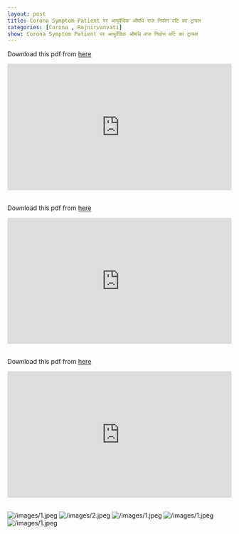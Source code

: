 ```yaml
---
layout: post
title: Corona Symptom Patient पर आयुर्वेदिक औषधि राज निर्वाण वटि का ट्रायल
categories: [Corona , Rajnirvanvati]
show: Corona Symptom Patient पर आयुर्वेदिक औषधि राज निर्वाण वटि का ट्रायल
---
```


<style>
.container {
  position: relative;
  width: 100%;
  overflow: hidden;
  padding-top: 56.25%; /* 16:9 Aspect Ratio */
}

.responsive-iframe {
  position: absolute;
  top: 0;
  left: 0;
  bottom: 0;
  right: 0;
  width: 100%;
  height: 100%;
  border: none;
}
</style>

Download this pdf from [here](https://drive.google.com/u/0/uc?id=1PpwxqzLt9E3FbcdIKQ9H0P8UGeD_4lef&export=download)

<div class="container"> 
  <iframe class="responsive-iframe" src="https://drive.google.com/file/d/1PpwxqzLt9E3FbcdIKQ9H0P8UGeD_4lef/preview" height="800"></iframe>
</div>

<br>

Download this pdf from [here](https://drive.google.com/u/0/uc?id=1XJ5Fib2SBxjwbRhqob3_DK446UPJ_6Xh&export=download)
<div class="container"> 
  <iframe class="responsive-iframe" src="https://drive.google.com/file/d/1XJ5Fib2SBxjwbRhqob3_DK446UPJ_6Xh/preview" height="800"></iframe>
</div>

<br>

Download this pdf from [here](https://drive.google.com/u/0/uc?id=1KPmyzV1njgMRuCTdH_f_QE2wJTCHdeCy&export=download)

<div class="container"> 
  <iframe class="responsive-iframe" src="https://drive.google.com/file/d/1KPmyzV1njgMRuCTdH_f_QE2wJTCHdeCy/preview" height="800"></iframe>
</div>
<br>

![/images/1.jpeg](/images/1.jpeg)
![/images/2.jpeg](/images/2.jpeg)
![/images/1.jpeg](/images/3.jpeg)
![/images/1.jpeg](/images/4.jpeg)
![/images/1.jpeg](/images/5.jpeg)




